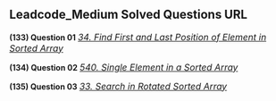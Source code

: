 ## Leadcode_Medium Solved Questions URL
 
**(133) Question 01** <a href="https://leetcode.com/problems/find-first-and-last-position-of-element-in-sorted-array/" target="_blank" style="font-size: 16px;dispaly:inline-block;">_34. Find First and Last Position of Element in Sorted Array_</a> <br/>
 
**(134) Question 02** <a href="https://leetcode.com/problems/single-element-in-a-sorted-array/submissions/" target="_blank" style="font-size: 16px;dispaly:inline-block;">_540. Single Element in a Sorted Array_</a> <br/>
 
**(135) Question 03** <a href="https://leetcode.com/problems/search-in-rotated-sorted-array/submissions/" target="_blank" style="font-size: 16px;dispaly:inline-block;">_33. Search in Rotated Sorted Array_</a> <br/>
